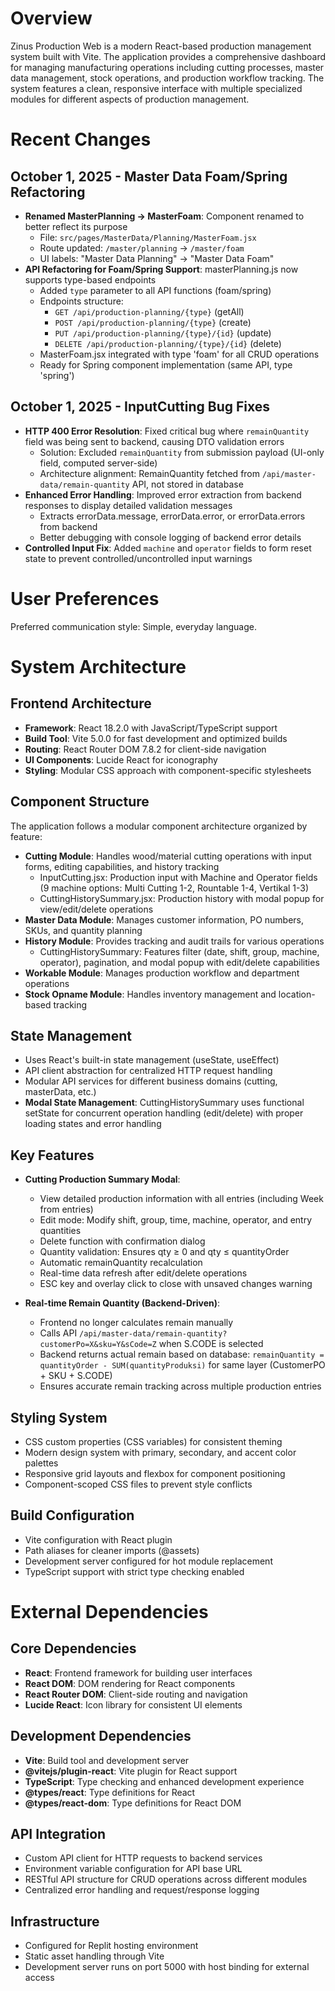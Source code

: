 # Overview

Zinus Production Web is a modern React-based production management system built with Vite. The application provides a comprehensive dashboard for managing manufacturing operations including cutting processes, master data management, stock operations, and production workflow tracking. The system features a clean, responsive interface with multiple specialized modules for different aspects of production management.

# Recent Changes

## October 1, 2025 - Master Data Foam/Spring Refactoring
- **Renamed MasterPlanning → MasterFoam**: Component renamed to better reflect its purpose
  - File: `src/pages/MasterData/Planning/MasterFoam.jsx`
  - Route updated: `/master/planning` → `/master/foam`
  - UI labels: "Master Data Planning" → "Master Data Foam"
- **API Refactoring for Foam/Spring Support**: masterPlanning.js now supports type-based endpoints
  - Added `type` parameter to all API functions (foam/spring)
  - Endpoints structure:
    - `GET /api/production-planning/{type}` (getAll)
    - `POST /api/production-planning/{type}` (create)
    - `PUT /api/production-planning/{type}/{id}` (update)
    - `DELETE /api/production-planning/{type}/{id}` (delete)
  - MasterFoam.jsx integrated with type 'foam' for all CRUD operations
  - Ready for Spring component implementation (same API, type 'spring')

## October 1, 2025 - InputCutting Bug Fixes
- **HTTP 400 Error Resolution**: Fixed critical bug where `remainQuantity` field was being sent to backend, causing DTO validation errors
  - Solution: Excluded `remainQuantity` from submission payload (UI-only field, computed server-side)
  - Architecture alignment: RemainQuantity fetched from `/api/master-data/remain-quantity` API, not stored in database
- **Enhanced Error Handling**: Improved error extraction from backend responses to display detailed validation messages
  - Extracts errorData.message, errorData.error, or errorData.errors from backend
  - Better debugging with console logging of backend error details
- **Controlled Input Fix**: Added `machine` and `operator` fields to form reset state to prevent controlled/uncontrolled input warnings

# User Preferences

Preferred communication style: Simple, everyday language.

# System Architecture

## Frontend Architecture
- **Framework**: React 18.2.0 with JavaScript/TypeScript support
- **Build Tool**: Vite 5.0.0 for fast development and optimized builds
- **Routing**: React Router DOM 7.8.2 for client-side navigation
- **UI Components**: Lucide React for iconography
- **Styling**: Modular CSS approach with component-specific stylesheets

## Component Structure
The application follows a modular component architecture organized by feature:
- **Cutting Module**: Handles wood/material cutting operations with input forms, editing capabilities, and history tracking
  - InputCutting.jsx: Production input with Machine and Operator fields (9 machine options: Multi Cutting 1-2, Rountable 1-4, Vertikal 1-3)
  - CuttingHistorySummary.jsx: Production history with modal popup for view/edit/delete operations
- **Master Data Module**: Manages customer information, PO numbers, SKUs, and quantity planning
- **History Module**: Provides tracking and audit trails for various operations
  - CuttingHistorySummary: Features filter (date, shift, group, machine, operator), pagination, and modal popup with edit/delete capabilities
- **Workable Module**: Manages production workflow and department operations
- **Stock Opname Module**: Handles inventory management and location-based tracking

## State Management
- Uses React's built-in state management (useState, useEffect)
- API client abstraction for centralized HTTP request handling
- Modular API services for different business domains (cutting, masterData, etc.)
- **Modal State Management**: CuttingHistorySummary uses functional setState for concurrent operation handling (edit/delete) with proper loading states and error handling

## Key Features
- **Cutting Production Summary Modal**:
  - View detailed production information with all entries (including Week from entries)
  - Edit mode: Modify shift, group, time, machine, operator, and entry quantities
  - Delete function with confirmation dialog
  - Quantity validation: Ensures qty ≥ 0 and qty ≤ quantityOrder
  - Automatic remainQuantity recalculation
  - Real-time data refresh after edit/delete operations
  - ESC key and overlay click to close with unsaved changes warning
  
- **Real-time Remain Quantity (Backend-Driven)**:
  - Frontend no longer calculates remain manually
  - Calls API `/api/master-data/remain-quantity?customerPo=X&sku=Y&sCode=Z` when S.CODE is selected
  - Backend returns actual remain based on database: `remainQuantity = quantityOrder - SUM(quantityProduksi)` for same layer (CustomerPO + SKU + S.CODE)
  - Ensures accurate remain tracking across multiple production entries

## Styling System
- CSS custom properties (CSS variables) for consistent theming
- Modern design system with primary, secondary, and accent color palettes
- Responsive grid layouts and flexbox for component positioning
- Component-scoped CSS files to prevent style conflicts

## Build Configuration
- Vite configuration with React plugin
- Path aliases for cleaner imports (@assets)
- Development server configured for hot module replacement
- TypeScript support with strict type checking enabled

# External Dependencies

## Core Dependencies
- **React**: Frontend framework for building user interfaces
- **React DOM**: DOM rendering for React components
- **React Router DOM**: Client-side routing and navigation
- **Lucide React**: Icon library for consistent UI elements

## Development Dependencies
- **Vite**: Build tool and development server
- **@vitejs/plugin-react**: Vite plugin for React support
- **TypeScript**: Type checking and enhanced development experience
- **@types/react**: Type definitions for React
- **@types/react-dom**: Type definitions for React DOM

## API Integration
- Custom API client for HTTP requests to backend services
- Environment variable configuration for API base URL
- RESTful API structure for CRUD operations across different modules
- Centralized error handling and request/response logging

## Infrastructure
- Configured for Replit hosting environment
- Static asset handling through Vite
- Development server runs on port 5000 with host binding for external access